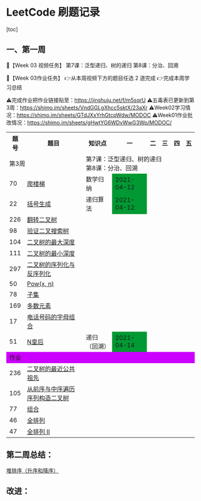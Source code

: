 # LeetCode 刷题记录

[toc]

## 一、第一周

🌈【Week 03 视频任务】
第7课：泛型递归、树的递归
第8课：分治、回溯

🌈【Week 03作业任务】
👉从本周视频下方的题目任选 2 道完成
👉完成本周学习总结

⚠️完成作业把作业链接贴至：https://jinshuju.net/f/m5sqrU
⚠️五毒表已更新到第3周：https://shimo.im/sheets/VndGGLgXhcc5sktX/23aXr
⚠️Week02学习情况：https://shimo.im/sheets/GTdJXxYrhGtcpWdw/MODOC
⚠️Week01作业批改情况：https://shimo.im/sheets/gHwtYG6WDvWwG3Wp/MODOC/


<table>
         <tr>
            <th>题号</th>
            <th>题目</th>
            <th>知识点</th>
            <th>一</th>
            <th>二</th>
            <th>三</th>
            <th>四</th>
            <th>五</th>
        </tr>
        <tr>
            <td colspan="2">第3周</td>
            <td colspan="6">第7课：泛型递归、树的递归<br />第8课：分治、回溯</td>
        </tr>
        <tr>
            <td>70</td>
            <td><a href="https://leetcode.com/problems/climbing-stairs/">爬楼梯</a></td>
            <td>数学归纳</td>
            <td style="background-color: #009933;">2021-04-12</td>
            <td></td>
            <td></td>
            <td></td>
            <td></td>
        </tr>
        <tr>
            <td>22</td>
            <td><a href="https://leetcode-cn.com/problems/generate-parentheses/#/description">括号生成</a></td>
            <td>递归算法</td>
            <td style="background-color: #009933;">2021-04-12</td>
            <td></td>
            <td></td>
            <td></td>
            <td></td>
        </tr>
        <tr>
            <td>226</td>
            <td><a href="https://leetcode-cn.com/problems/invert-binary-tree/description/">翻转二叉树</a></td>
            <td></td>
            <td></td>
            <td></td>
            <td></td>
            <td></td>
            <td></td>
        </tr>
        <tr>
            <td>98</td>
            <td><a href="https://leetcode-cn.com/problems/validate-binary-search-tree/">验证二叉搜索树</a></td>
            <td></td>
            <td></td>
            <td></td>
            <td></td>
            <td></td>
            <td></td>
        </tr>
        <tr>
            <td>104</td>
            <td><a href="https://leetcode-cn.com/problems/maximum-depth-of-binary-tree/">二叉树的最大深度</a></td>
            <td></td>
            <td></td>
            <td></td>
            <td></td>
            <td></td>
            <td></td>
        </tr>
        <tr>
            <td>111</td>
            <td><a href="https://leetcode-cn.com/problems/minimum-depth-of-binary-tree/">二叉树的最小深度</a></td>
            <td></td>
            <td></td>
            <td></td>
            <td></td>
            <td></td>
            <td></td>
        </tr>
        <tr>
            <td>297</td>
            <td><a href="https://leetcode-cn.com/problems/serialize-and-deserialize-binary-tree/">二叉树的序列化与反序列化</a></td>
            <td></td>
            <td></td>
            <td></td>
            <td></td>
            <td></td>
            <td></td>
        </tr>
        <tr>
            <td>50</td>
            <td><a href="https://leetcode-cn.com/problems/powx-n/">Pow(x, n)</a></td>
            <td></td>
            <td></td>
            <td></td>
            <td></td>
            <td></td>
            <td></td>
        </tr>
        <tr>
            <td>78</td>
            <td><a href="https://leetcode-cn.com/problems/subsets/">子集</a></td>
            <td></td>
            <td></td>
            <td></td>
            <td></td>
            <td></td>
            <td></td>
        </tr>
        <tr>
            <td>169</td>
            <td><a href="https://leetcode-cn.com/problems/majority-element/description/">多数元素</a></td>
            <td></td>
            <td></td>
            <td></td>
            <td></td>
            <td></td>
            <td></td>
        </tr>
        <tr>
            <td>17</td>
            <td><a href="https://leetcode-cn.com/problems/letter-combinations-of-a-phone-number/">电话号码的字母组合</a></td>
            <td></td>
            <td></td>
            <td></td>
            <td></td>
            <td></td>
            <td></td>
        </tr>
        <tr>
            <td>51</td>
            <td><a href="https://leetcode-cn.com/problems/n-queens/">N皇后</a></td>
            <td>递归（回溯）</td>
            <td style="background-color: #009933;">2021-04-14</td>
            <td></td>
            <td></td>
            <td></td>
            <td></td>
        </tr>
        <tr>
            <td colspan="8" style="background-color: #cc00ff;">作业</td>
        </tr>
        <tr>
            <td>236</td>
            <td><a href="https://leetcode-cn.com/problems/lowest-common-ancestor-of-a-binary-tree/">二叉树的最近公共祖先</a></td>
            <td></td>
            <td></td>
            <td></td>
            <td></td>
            <td></td>
            <td></td>
        </tr>
        <tr>
            <td>105</td>
            <td><a
                    href="https://leetcode-cn.com/problems/construct-binary-tree-from-preorder-and-inorder-traversal/">从前序与中序遍历序列构造二叉树</a>
            </td>
            <td></td>
            <td></td>
            <td></td>
            <td></td>
            <td></td>
            <td></td>
        </tr>
        <tr>
            <td>77</td>
            <td><a href="https://leetcode-cn.com/problems/combinations/">组合</a></td>
            <td></td>
            <td></td>
            <td></td>
            <td></td>
            <td></td>
            <td></td>
        </tr>
        <tr>
            <td>46</td>
            <td><a href="https://leetcode-cn.com/problems/permutations/">全排列</a></td>
            <td></td>
            <td></td>
            <td></td>
            <td></td>
            <td></td>
            <td></td>
        </tr>
        <tr>
            <td>47</td>
            <td><a href="https://leetcode-cn.com/problems/permutations-ii/">全排列 II </a></td>
            <td></td>
            <td></td>
            <td></td>
            <td></td>
            <td></td>
            <td></td>
        </tr>
</table>


## 第二周总结：

[堆排序（升序和降序）](https://github.com/hefrankeleyn/ARTS/blob/master/LeetCodeWP/src/main/java/com/hef/week02/homework/MyHeapSort.java)

## 改进：



